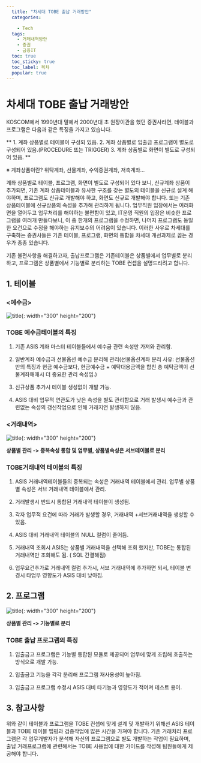```yaml
---
  title: "차세대 TOBE 출납 거래방안"
  categories:

    - Tech
  tags: 
    - 거래내역방안
    - 증권
    - 금융IT
  toc: true
  toc_sticky: true
  toc_label: 목차
  popular: true
---
```

# 차세대 TOBE 출납 거래방안

KOSCOM에서 1990년대 말에서 2000년대 초 원장이관을 했던 증권사라면, 테이블과 프로그램은 다음과 같은 특징을 가지고 있습니다.

** 1. 계좌 상품별로 테이블이 구성되 있음.
2. 계좌 상품별로 입출금 프로그램이 별도로 구성되어 있음.(PROCEDURE 또는 TRIGGER)
3. 계좌 상품별로 화면이 별도로 구성되어 있음. ** 

※ 계좌상품이란? 위탁계좌, 선물계좌, 수익증권계좌, 저축계좌...

계좌 상품별로 테이블, 프로그램, 화면이 별도로 구성되어 있다 보니, 신규계좌 상품이 추가되면, 기존 계좌 상품테이블과 유사한 구조를 갖는 별도의 테이블을 신규로 설계 해야하며, 프로그램도 신규로 개발해야 하고, 화면도 신규로 개발해야 합니다. 또는 기존 상품테이블에 신규상품의 속성을 추가해 관리하게 됩니다. 업무직원 입장에서는 여러화면을 열어두고 업무처리를 해야하는 불편함이 있고, IT운영 직원의 입장은 비슷한 프로그램을 여러개 만들다보니, 이 중 한개의 프로그램을 수정하면, 나머지 프로그램도 동일한 요건으로 수정을 해야하는 유지보수의 어려움이 있습니다. 이러한 사유로 차세대를 구축하는 증권사들은 기존 테이블, 프로그램, 화면의 통합을 차세대 개선과제로 꼽는 경우가 종종 있습니다.

기존 불편사항을 해결하고자, 출납프로그램은 기존테이블은 상품별에서 업무별로 분리하고, 프로그램은 상품별에서 기능별로 분리하는 TOBE 컨셉을 설명드리려고 합니다.

## 1. 테이블

### <예수금>
![title](https://py0777.github.io/assets/image/tech-tobe-trdtl_1.jpg){: width="300" height="200"}


### TOBE 예수금테이블의 특징

1) 기존 ASIS 계좌 마스터 테이블들에서 예수금 관련 속성만 가져와 관리함.

2) 일반계좌 예수금과 선물옵션 예수금 분리해 관리(선물옵션계좌 분리 사유: 선물옵션만의 특징과 현금 예수금보다, 현금예수금 + 예탁대용금액을 합친 총 예탁금액이 선물계좌매매시 더 중요한 관리 속성임.)

3) 신규상품 추가시 테이블 생성없이 개발 가능.

4) ASIS 대비 업무적 연관도가 낮은 속성을 별도 관리함으로 거래 발생시 예수금과 관련없는 속성의 갱신작업으로 인해 거래지연 발생하지 않음.

### <거래내역>

![title](https://py0777.github.io/assets/image/tech-tobe-trdtl_2.jpg){: width="300" height="200"}

**상품별 관리 -> 중복속성 통합 및 업무별, 상품별속성은 서브테이블로 분리**

### TOBE거래내역 테이블의 특징

1) ASIS 거래내역테이블들의 중복되는 속성은 거래내역 테이블에서 관리. 업무별 상품별 속성은 서브 거래내역 테이블에서 관리.

2) 거래발생시 반드시 통합된 거래내역 테이블이 생성됨.

3) 각자 업무적 요건에 따라 거래가 발생할 경우, 거래내역 +서브거래내역을 생성할 수 있음.

4) ASIS 대비 거래내역 테이블의 NULL 컬럼이 줄어듬.

5) 거래내역 조회시 ASIS는 상품별 거래내역을 선택해 조회 했지만, TOBE는 통합된 거래내역만 조회해도 됨. ( SQL 간결해짐)

6) 업무요건추가로 거래내역 컬럼 추가시, 서브 거래내역에 추가하면 되서, 테이블 변경시 타업무 영향도가 ASIS 대비 낮아짐.

 

## 2. 프로그램

![title](https://py0777.github.io/assets/image/tech-tobe-trdtl_3.jpg){: width="300" height="200"}

**상품별 관리 -> 기능별로 분리**

### TOBE 출납 프로그램의 특징

1) 입출금고 프로그램은 기능별 통합된 모듈로 제공되어 업무에 맞게 조립해 호출하는 방식으로 개발 가능.

2) 입출금고 기능을 각각 분리해 프로그램 재사용성이 높아짐.

3) 입출금고 프로그램 수정시 ASIS 대비 타기능과 영향도가 적어져 테스트 용이.

## 3. 참고사항

위와 같이 테이블과 프로그램을 TOBE 컨셉에 맞게 설계 및 개발하기 위해선 ASIS 테이블과 TOBE 테이블 맵핑과 검증작업에 많은 시간을 가져야 합니다. 기존 거래처리 프로그램은 각 업무개발자가 분석해 자신의 프로그램으로 별도 개발하는 작업이 필요하며, 출납 거래프로그램에 관련해서는 TOBE 사용법에 대한 가이드를 작성해 팀원들에게 제공해야 합니다.